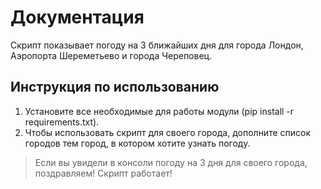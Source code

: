 # Документация

Скрипт показывает погоду на 3 ближайших дня для города Лондон, Аэропорта Шереметьево и города Череповец.

## Инструкция по использованию
1. Установите все необходимые для работы модули (pip install -r requirements.txt).
2. Чтобы использовать скрипт для своего города, дополните список городов тем город, в котором хотите узнать погоду.
> Если вы увидели в консоли погоду на 3 дня для своего города, поздравляем! Скрипт работает!

